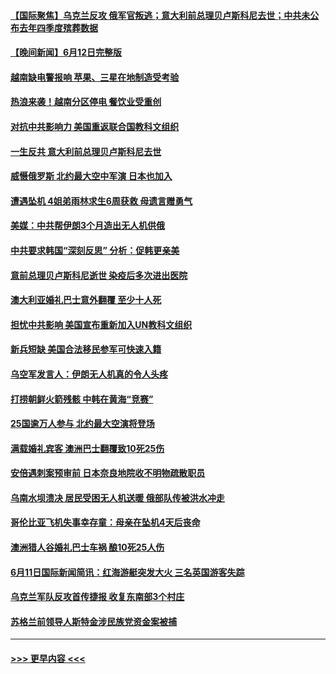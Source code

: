 #### [【国际聚焦】乌克兰反攻 俄军官叛逃；意大利前总理贝卢斯科尼去世；中共未公布去年四季度殡葬数据](../pages/prog202/a103730535.md?t=06131243) 
#### [【晚间新闻】6月12日完整版](../pages/prog202/a103730543.md?t=06131243) 
#### [越南缺电警报响 苹果、三星在地制造受考验](../pages/prog202/a103730505.md?t=06131243) 
#### [热浪来袭！越南分区停电 餐饮业受重创](../pages/prog202/a103730495.md?t=06131243) 
#### [对抗中共影响力 美国重返联合国教科文组织](../pages/prog202/a103730385.md?t=06131243) 
#### [一生反共 意大利前总理贝卢斯科尼去世](../pages/prog202/a103730388.md?t=06131243) 
#### [威慑俄罗斯 北约最大空中军演 日本也加入](../pages/prog202/a103730387.md?t=06131243) 
#### [遭遇坠机 4姐弟雨林求生6周获救 母遗言赠勇气](../pages/prog202/a103730290.md?t=06131243) 
#### [美媒：中共帮伊朗3个月造出无人机供俄](../pages/prog202/a103730261.md?t=06131243) 
#### [中共要求韩国“深刻反思” 分析：促韩更亲美](../pages/prog202/a103730210.md?t=06131243) 
#### [意前总理贝卢斯科尼逝世 染疫后多次进出医院](../pages/prog202/a103730209.md?t=06131243) 
#### [澳大利亚婚礼巴士意外翻覆 至少十人死](../pages/prog202/a103730206.md?t=06131243) 
#### [担忧中共影响 美国宣布重新加入UN教科文组织](../pages/prog202/a103730124.md?t=06131243) 
#### [新兵短缺 美国合法移民参军可快速入籍](../pages/prog202/a103730030.md?t=06131243) 
#### [乌空军发言人：伊朗无人机真的令人头疼](../pages/prog202/a103730022.md?t=06131243) 
#### [打捞朝鲜火箭残骸 中韩在黄海“竞赛”](../pages/prog202/a103730017.md?t=06131243) 
#### [25国逾万人参与 北约最大空演将登场](../pages/prog202/a103729971.md?t=06131243) 
#### [满载婚礼宾客 澳洲巴士翻覆致10死25伤](../pages/prog202/a103729963.md?t=06131243) 
#### [安倍遇刺案预审前 日本奈良地院收不明物疏散职员](../pages/prog202/a103729941.md?t=06131243) 
#### [乌南水坝溃决 居民受困无人机送暖 俄部队传被洪水冲走](../pages/prog202/a103729930.md?t=06131243) 
#### [哥伦比亚飞机失事幸存童：母亲在坠机4天后丧命](../pages/prog202/a103729889.md?t=06131243) 
#### [澳洲猎人谷婚礼巴士车祸 酿10死25人伤](../pages/prog202/a103729880.md?t=06131243) 
#### [6月11日国际新闻简讯：红海游艇突发大火 三名英国游客失踪](../pages/prog202/a103729815.md?t=06131243) 
#### [乌克兰军队反攻首传捷报 收复东南部3个村庄](../pages/prog202/a103729825.md?t=06131243) 
#### [苏格兰前领导人斯特金涉民族党资金案被捕](../pages/prog202/a103729812.md?t=06131243) 

----
#### [ >>> 更早内容 <<< ](../indexes/prog202-earlier.md)
